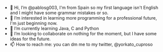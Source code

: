 - 👋 Hi, I’m @pablosg003, I'm from Spain so my first language isn't English and I might have some grammar mistakes or so.
- 👀 I’m interested in learning more programming for a professional future, I'm just beginning now.
- 🌱 I’m currently learning Java, C and Python
- 💞️ I’m looking to collaborate on nothing for the moment, but I have some ideas for the future.
- 📫 How to reach me: you can dm me to my twitter, @yorkato_cuproso

<!---
pablosg003/pablosg003 is a ✨ special ✨ repository because its `README.md` (this file) appears on your GitHub profile.
You can click the Preview link to take a look at your changes.
--->
